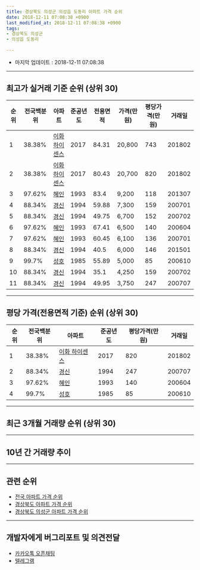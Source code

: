 ```yaml
---
title: 경상북도 의성군 의성읍 도동리 아파트 가격 순위
date: 2018-12-11 07:08:38 +0900
last_modified_at: 2018-12-11 07:08:38 +0900
tags:
- 경상북도 의성군
- 의성읍 도동리

---
```


* 마지막 업데이트 : 2018-12-11 07:08:38

---

## 최고가 실거래 기준 순위 (상위 30)


|순위|전국백분위|아파트|준공년도|전용면적|가격(만원)|평당가격(만원)|거래일|
|---|---|---|---|---|---|---|---|
|1|38.38%|[이화 하이센스](https://search.naver.com/search.naver?query=%EA%B2%BD%EC%83%81%EB%B6%81%EB%8F%84+%EC%9D%98%EC%84%B1%EA%B5%B0+%EC%9D%98%EC%84%B1%EC%9D%8D+%EB%8F%84%EB%8F%99%EB%A6%AC+%EC%9D%B4%ED%99%94+%ED%95%98%EC%9D%B4%EC%84%BC%EC%8A%A4)|2017|84.31|20,800|743|201802|
|2|38.38%|[이화 하이센스](https://search.naver.com/search.naver?query=%EA%B2%BD%EC%83%81%EB%B6%81%EB%8F%84+%EC%9D%98%EC%84%B1%EA%B5%B0+%EC%9D%98%EC%84%B1%EC%9D%8D+%EB%8F%84%EB%8F%99%EB%A6%AC+%EC%9D%B4%ED%99%94+%ED%95%98%EC%9D%B4%EC%84%BC%EC%8A%A4)|2017|80.43|20,700|820|201802|
|3|97.62%|[혜인](https://search.naver.com/search.naver?query=%EA%B2%BD%EC%83%81%EB%B6%81%EB%8F%84+%EC%9D%98%EC%84%B1%EA%B5%B0+%EC%9D%98%EC%84%B1%EC%9D%8D+%EB%8F%84%EB%8F%99%EB%A6%AC+%ED%98%9C%EC%9D%B8)|1993|83.4|9,200|118|201307|
|4|88.34%|[경신](https://search.naver.com/search.naver?query=%EA%B2%BD%EC%83%81%EB%B6%81%EB%8F%84+%EC%9D%98%EC%84%B1%EA%B5%B0+%EC%9D%98%EC%84%B1%EC%9D%8D+%EB%8F%84%EB%8F%99%EB%A6%AC+%EA%B2%BD%EC%8B%A0)|1994|59.88|7,300|159|200701|
|5|88.34%|[경신](https://search.naver.com/search.naver?query=%EA%B2%BD%EC%83%81%EB%B6%81%EB%8F%84+%EC%9D%98%EC%84%B1%EA%B5%B0+%EC%9D%98%EC%84%B1%EC%9D%8D+%EB%8F%84%EB%8F%99%EB%A6%AC+%EA%B2%BD%EC%8B%A0)|1994|49.75|6,700|152|200702|
|6|97.62%|[혜인](https://search.naver.com/search.naver?query=%EA%B2%BD%EC%83%81%EB%B6%81%EB%8F%84+%EC%9D%98%EC%84%B1%EA%B5%B0+%EC%9D%98%EC%84%B1%EC%9D%8D+%EB%8F%84%EB%8F%99%EB%A6%AC+%ED%98%9C%EC%9D%B8)|1993|67.41|6,500|140|200604|
|7|97.62%|[혜인](https://search.naver.com/search.naver?query=%EA%B2%BD%EC%83%81%EB%B6%81%EB%8F%84+%EC%9D%98%EC%84%B1%EA%B5%B0+%EC%9D%98%EC%84%B1%EC%9D%8D+%EB%8F%84%EB%8F%99%EB%A6%AC+%ED%98%9C%EC%9D%B8)|1993|60.45|6,100|136|200701|
|8|88.34%|[경신](https://search.naver.com/search.naver?query=%EA%B2%BD%EC%83%81%EB%B6%81%EB%8F%84+%EC%9D%98%EC%84%B1%EA%B5%B0+%EC%9D%98%EC%84%B1%EC%9D%8D+%EB%8F%84%EB%8F%99%EB%A6%AC+%EA%B2%BD%EC%8B%A0)|1994|40.5|6,000|146|201501|
|9|99.7%|[성호](https://search.naver.com/search.naver?query=%EA%B2%BD%EC%83%81%EB%B6%81%EB%8F%84+%EC%9D%98%EC%84%B1%EA%B5%B0+%EC%9D%98%EC%84%B1%EC%9D%8D+%EB%8F%84%EB%8F%99%EB%A6%AC+%EC%84%B1%ED%98%B8)|1985|55.89|5,000|85|200610|
|10|88.34%|[경신](https://search.naver.com/search.naver?query=%EA%B2%BD%EC%83%81%EB%B6%81%EB%8F%84+%EC%9D%98%EC%84%B1%EA%B5%B0+%EC%9D%98%EC%84%B1%EC%9D%8D+%EB%8F%84%EB%8F%99%EB%A6%AC+%EA%B2%BD%EC%8B%A0)|1994|35.1|4,250|159|200702|
|11|88.34%|[경신](https://search.naver.com/search.naver?query=%EA%B2%BD%EC%83%81%EB%B6%81%EB%8F%84+%EC%9D%98%EC%84%B1%EA%B5%B0+%EC%9D%98%EC%84%B1%EC%9D%8D+%EB%8F%84%EB%8F%99%EB%A6%AC+%EA%B2%BD%EC%8B%A0)|1994|49.95|3,750|247|200707|


---

## 평당 가격(전용면적 기준) 순위 (상위 30)


|순위|전국백분위|아파트|준공년도|평당가격(만원)|거래일|
|---|---|---|---|---|---|
|1|38.38%|[이화 하이센스](https://search.naver.com/search.naver?query=%EA%B2%BD%EC%83%81%EB%B6%81%EB%8F%84+%EC%9D%98%EC%84%B1%EA%B5%B0+%EC%9D%98%EC%84%B1%EC%9D%8D+%EB%8F%84%EB%8F%99%EB%A6%AC+%EC%9D%B4%ED%99%94+%ED%95%98%EC%9D%B4%EC%84%BC%EC%8A%A4)|2017|820|201802|
|2|88.34%|[경신](https://search.naver.com/search.naver?query=%EA%B2%BD%EC%83%81%EB%B6%81%EB%8F%84+%EC%9D%98%EC%84%B1%EA%B5%B0+%EC%9D%98%EC%84%B1%EC%9D%8D+%EB%8F%84%EB%8F%99%EB%A6%AC+%EA%B2%BD%EC%8B%A0)|1994|247|200707|
|3|97.62%|[혜인](https://search.naver.com/search.naver?query=%EA%B2%BD%EC%83%81%EB%B6%81%EB%8F%84+%EC%9D%98%EC%84%B1%EA%B5%B0+%EC%9D%98%EC%84%B1%EC%9D%8D+%EB%8F%84%EB%8F%99%EB%A6%AC+%ED%98%9C%EC%9D%B8)|1993|140|200604|
|4|99.7%|[성호](https://search.naver.com/search.naver?query=%EA%B2%BD%EC%83%81%EB%B6%81%EB%8F%84+%EC%9D%98%EC%84%B1%EA%B5%B0+%EC%9D%98%EC%84%B1%EC%9D%8D+%EB%8F%84%EB%8F%99%EB%A6%AC+%EC%84%B1%ED%98%B8)|1985|85|200610|


---

## 최근 3개월 거래량 순위 (상위 30)


<div style="width:100%;">
    <canvas id="deal_count_ranking" height="250"></canvas>
</div>


<script>
new Chart(document.getElementById("deal_count_ranking"), {
    type: 'horizontalBar',
    data: {
        labels: ['경신'],
        datasets: [{
            label: '실거래 수',
            data: [2],
            borderColor: "rgba(255, 0, 128, 1)",
            backgroundColor: "rgba(255, 0, 128, 0.5)",
            fill: false,
        }]
    },
    options: {
        responsive: true,
        title: {
            display: true,
            text: '최근 3개월 거래량 순위'
        },
        tooltips: {
            mode: 'index',
            intersect: false,
            callbacks: {
                title: function(tooltipItems, data) {
                    return "실거래 수:";
                },
                label: function(tooltipItem, data) {
                    return data.labels[tooltipItem.index] + ": " + tooltipItem.xLabel;
                }
            }
        },
        hover: {
            mode: 'nearest',
            intersect: true
        },
        scales: {
            xAxes: [{
                display: true,
                scaleLabel: {
                    display: true,
                    labelString: '실거래 수'
                },
                ticks: {
                    suggestedMin: 0,
                }
            }],
            yAxes: [{
                display: true,
                ticks: {
                    autoSkip: false,
                    callback: function(value, index, values) {
                        if (value.length > 15)
                            return value.substr(0, 13) + "...";
                        else
                            return value;
                    }
                },
                scaleLabel: {
                    display: false,
                }
            }]
        }
    }
});

</script>


---

## 10년 간 거래량 추이


<div style="width:100%;">
    <canvas id="deal_progress" height="250"></canvas>
</div>

<script>
new Chart(document.getElementById("deal_progress"), {
    type: 'line',
    data: {
        labels: ['200812','200901','200902','200903','200904','200905','200906','200907','200908','200909','200910','200911','200912','201001','201002','201003','201004','201005','201006','201007','201008','201009','201010','201011','201012','201101','201102','201103','201104','201105','201106','201107','201108','201109','201110','201111','201112','201201','201202','201203','201204','201205','201206','201207','201208','201209','201210','201211','201212','201301','201302','201303','201304','201305','201306','201307','201308','201309','201310','201311','201312','201401','201402','201403','201404','201405','201406','201407','201408','201409','201410','201411','201412','201501','201502','201503','201504','201505','201506','201507','201508','201509','201510','201511','201512','201601','201602','201603','201604','201605','201606','201607','201608','201609','201610','201611','201612','201701','201702','201703','201704','201705','201706','201707','201708','201709','201710','201711','201712','201801','201802','201803','201804','201805','201806','201807','201808','201809','201810','201811','201812'],
        datasets: [{
            label: '실거래 수',
            pointRadius: 1,
            data: [2, 1, 2, 0, 4, 0, 0, 2, 3, 1, 3, 1, 0, 2, 1, 1, 2, 0, 3, 0, 0, 1, 0, 0, 1, 3, 1, 0, 3, 3, 0, 0, 4, 2, 1, 1, 3, 0, 0, 2, 1, 1, 0, 1, 1, 5, 2, 0, 3, 1, 0, 2, 1, 3, 0, 1, 1, 0, 2, 1, 1, 2, 3, 0, 0, 0, 1, 1, 0, 2, 3, 1, 3, 2, 0, 2, 3, 4, 3, 3, 2, 1, 3, 0, 1, 0, 1, 2, 2, 0, 2, 1, 1, 1, 0, 1, 0, 0, 0, 2, 2, 1, 3, 2, 2, 2, 0, 3, 2, 0, 2, 4, 1, 1, 1, 0, 6, 1, 1, 1, 0],
            borderColor: "rgba(255, 201, 14, 1)",
            backgroundColor: "rgba(255, 201, 14, 0.5)",
            fill: true,
        }]
    },
    options: {
        responsive: true,
        title: {
            display: true,
            text: '10년간 거래량 추이'
        },
        tooltips: {
            mode: 'index',
            intersect: false,
        },
        hover: {
            mode: 'nearest',
            intersect: true
        },
        scales: {
            xAxes: [{
                display: true,
                scaleLabel: {
                    display: true,
                    labelString: '년/월'
                }
            }],
            yAxes: [{
                display: true,
                ticks: {
                    suggestedMin: 0,
                },
                scaleLabel: {
                    display: true,
                    labelString: '실거래 수'
                }
            }]
        }
    }
});

</script>


---

## 관련 순위

- [전국 아파트 가격 순위](https://inasie.github.io/apt-ranking/전국)
- [경상북도 아파트 가격 순위](https://inasie.github.io/apt-ranking/경상북도)
- [경상북도 의성군 아파트 가격 순위](https://inasie.github.io/apt-ranking/경상북도-의성군)


---

## 개발자에게 버그리포트 및 의견전달

- [카카오톡 오픈채팅](https://open.kakao.com/o/gLJUAP4)
- [텔레그램](https://t.me/inasie)


